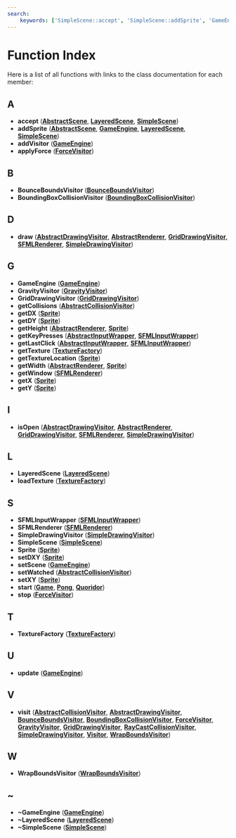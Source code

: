 ```yaml
---
search:
    keywords: ['SimpleScene::accept', 'SimpleScene::addSprite', 'GameEngine::addVisitor', 'ForceVisitor::applyForce', 'BounceBoundsVisitor::BounceBoundsVisitor', 'BoundingBoxCollisionVisitor::BoundingBoxCollisionVisitor', 'SimpleDrawingVisitor::draw', 'GameEngine::GameEngine', 'GravityVisitor::GravityVisitor', 'GridDrawingVisitor::GridDrawingVisitor', 'AbstractCollisionVisitor::getCollisions', 'Sprite::getDX', 'Sprite::getDY', 'Sprite::getHeight', 'SFMLInputWrapper::getKeyPresses', 'SFMLInputWrapper::getLastClick', 'TextureFactory::getTexture', 'Sprite::getTextureLocation', 'Sprite::getWidth', 'SFMLRenderer::getWindow', 'Sprite::getX', 'Sprite::getY', 'SimpleDrawingVisitor::isOpen', 'LayeredScene::LayeredScene', 'TextureFactory::loadTexture', 'SFMLInputWrapper::SFMLInputWrapper', 'SFMLRenderer::SFMLRenderer', 'SimpleDrawingVisitor::SimpleDrawingVisitor', 'SimpleScene::SimpleScene', 'Sprite::Sprite', 'Sprite::setDXY', 'GameEngine::setScene', 'AbstractCollisionVisitor::setWatched', 'Sprite::setXY', 'Quoridor::start', 'ForceVisitor::stop', 'TextureFactory::TextureFactory', 'GameEngine::update', 'WrapBoundsVisitor::visit', 'WrapBoundsVisitor::WrapBoundsVisitor', 'GameEngine::~GameEngine', 'LayeredScene::~LayeredScene', 'SimpleScene::~SimpleScene']
---
```


# Function Index

Here is a list of all functions with links to the class documentation for each member:
## A

* **accept** ([**AbstractScene**](class_abstract_scene.md#1a38f6278adc5d3235296ed8012ea66ea7), [**LayeredScene**](class_layered_scene.md#1a1e82a368797fb3e6fff57549707bd56e), [**SimpleScene**](class_simple_scene.md#1a2f56ea6a9c5e2112bc77c30da72c7d64))
* **addSprite** ([**AbstractScene**](class_abstract_scene.md#1aa3915747c431f6428c02f0387dd6386e), [**GameEngine**](class_game_engine.md#1a353327a50e1016a448156d93a6941b8e), [**LayeredScene**](class_layered_scene.md#1aa7749be2c9d1a016b56ac6dc65e5437f), [**SimpleScene**](class_simple_scene.md#1a245e8567ad1a38d575596e7ed298d2c5))
* **addVisitor** ([**GameEngine**](class_game_engine.md#1aab3035fb0f041131db9d237b3ebc5a7e))
* **applyForce** ([**ForceVisitor**](class_force_visitor.md#1a2849e388698ccad7b92d70c9a62004c7))


## B

* **BounceBoundsVisitor** ([**BounceBoundsVisitor**](class_bounce_bounds_visitor.md#1a7123995ee7023ec20cab4b188e9602ff))
* **BoundingBoxCollisionVisitor** ([**BoundingBoxCollisionVisitor**](class_bounding_box_collision_visitor.md#1a36c48ca3b6f9f94d1113a17d27016b92))


## D

* **draw** ([**AbstractDrawingVisitor**](class_abstract_drawing_visitor.md#1a08ecda9a55f34afbfa1797be9bd115ea), [**AbstractRenderer**](class_abstract_renderer.md#1a0007e3bb5ccabf279a2db89182a0efdb), [**GridDrawingVisitor**](class_grid_drawing_visitor.md#1a7f0ac122f11dd3b5918e99b10da1f920), [**SFMLRenderer**](class_s_f_m_l_renderer.md#1abc1185a02b26ea1758d48e89f0e81e39), [**SimpleDrawingVisitor**](class_simple_drawing_visitor.md#1a36a45596ebf8c96e6e9e60b84caf404f))


## G

* **GameEngine** ([**GameEngine**](class_game_engine.md#1a64c430f74d72e2745646fdbffbd97930))
* **GravityVisitor** ([**GravityVisitor**](class_gravity_visitor.md#1ae22e7ba086e20c0e33849798dc1898a4))
* **GridDrawingVisitor** ([**GridDrawingVisitor**](class_grid_drawing_visitor.md#1a0ca662fa97695ca52caab304e8610a9d))
* **getCollisions** ([**AbstractCollisionVisitor**](class_abstract_collision_visitor.md#1afb4c52cacaaf486be84e8b527cec202a))
* **getDX** ([**Sprite**](class_sprite.md#1ac91a9c290d04131dcf58dbc16a8a0087))
* **getDY** ([**Sprite**](class_sprite.md#1a1ed4900e5552ef0c825f8ef44b6924f1))
* **getHeight** ([**AbstractRenderer**](class_abstract_renderer.md#1a18a159d52012a3958c7c127de659d122), [**Sprite**](class_sprite.md#1ad873b213ffef762022bed0a7345788f5))
* **getKeyPresses** ([**AbstractInputWrapper**](class_abstract_input_wrapper.md#1a4eaf73d4e5ff75eeec6083224c390eae), [**SFMLInputWrapper**](class_s_f_m_l_input_wrapper.md#1a2641351dc60c62da230d195c27eae25f))
* **getLastClick** ([**AbstractInputWrapper**](class_abstract_input_wrapper.md#1a7d57574afd1e141d95daea824f2e870f), [**SFMLInputWrapper**](class_s_f_m_l_input_wrapper.md#1aa836315c75ec30a561e769b2cb8b28bc))
* **getTexture** ([**TextureFactory**](class_texture_factory.md#1ad01083de75eea082788b29dcbf5605df))
* **getTextureLocation** ([**Sprite**](class_sprite.md#1a8f21d4ce51d3b96cfb7df1a8ad03ce27))
* **getWidth** ([**AbstractRenderer**](class_abstract_renderer.md#1a3804773250d1c39f1d1fc29e6f72efe3), [**Sprite**](class_sprite.md#1ac99e1dda38ec34aad46dd323e55a1c17))
* **getWindow** ([**SFMLRenderer**](class_s_f_m_l_renderer.md#1a935c28d7fba581c65990eeacf547eb0e))
* **getX** ([**Sprite**](class_sprite.md#1a836a8eccd754b6b47015bf7135a45822))
* **getY** ([**Sprite**](class_sprite.md#1a1ee7bf62ec0827a9b9d0cf110e72a0f9))


## I

* **isOpen** ([**AbstractDrawingVisitor**](class_abstract_drawing_visitor.md#1ae9abaeedd78440c6a0cccf6e36020602), [**AbstractRenderer**](class_abstract_renderer.md#1a9342a6cd4986f8362b54f6c13e7ae0d3), [**GridDrawingVisitor**](class_grid_drawing_visitor.md#1ab81d77ac87bdff6eb945767686eebf70), [**SFMLRenderer**](class_s_f_m_l_renderer.md#1a5b89b3ce189fe0156759c8f667470942), [**SimpleDrawingVisitor**](class_simple_drawing_visitor.md#1af73054a881c2cd62e2482e05e767bb7c))


## L

* **LayeredScene** ([**LayeredScene**](class_layered_scene.md#1ab8bcd5423dfc6e867ae09a59b750807e))
* **loadTexture** ([**TextureFactory**](class_texture_factory.md#1aab66db80def7130338f9f0862717ac5b))


## S

* **SFMLInputWrapper** ([**SFMLInputWrapper**](class_s_f_m_l_input_wrapper.md#1abd471813dada36d96cd9d11fd285bbe5))
* **SFMLRenderer** ([**SFMLRenderer**](class_s_f_m_l_renderer.md#1a8a3902b191d793e1899c1e72c47adc34))
* **SimpleDrawingVisitor** ([**SimpleDrawingVisitor**](class_simple_drawing_visitor.md#1a81fbd8aa6a098d1dad0152658a15d103))
* **SimpleScene** ([**SimpleScene**](class_simple_scene.md#1a4c1488dffd5429e86e1c595961cedd79))
* **Sprite** ([**Sprite**](class_sprite.md#1a12cba3ac1868418add3c4d95ce87e615))
* **setDXY** ([**Sprite**](class_sprite.md#1a22c2404f812d8c85a722c662f23526cb))
* **setScene** ([**GameEngine**](class_game_engine.md#1a3144fb41f147af39a281e18e41e84121))
* **setWatched** ([**AbstractCollisionVisitor**](class_abstract_collision_visitor.md#1a17262b2403c9e1b0e11f25603dd415d6))
* **setXY** ([**Sprite**](class_sprite.md#1a4371a6d9f2d115792e0162e1b081d1d3))
* **start** ([**Game**](class_game.md#1add988158041df85337995e36f06756aa), [**Pong**](class_pong.md#1aedea8d7ebbf15c0687e7b933eb9d2938), [**Quoridor**](class_quoridor.md#1a12cd1cc83689e0920e2a4c92f510e4d7))
* **stop** ([**ForceVisitor**](class_force_visitor.md#1a1b541137dff68c59fb10e9d8ccf49631))


## T

* **TextureFactory** ([**TextureFactory**](class_texture_factory.md#1a8f929f76381d8b9790188b0ceb1bce62))


## U

* **update** ([**GameEngine**](class_game_engine.md#1ae03241b464040b659b6a91f27920e8c3))


## V

* **visit** ([**AbstractCollisionVisitor**](class_abstract_collision_visitor.md#1a9ee08837ba4a531782bb9a1c8466a5b3), [**AbstractDrawingVisitor**](class_abstract_drawing_visitor.md#1a173022c880329a1203eb8243816dbcd4), [**BounceBoundsVisitor**](class_bounce_bounds_visitor.md#1a155ab3b2fd3f187daf63e640a08e74eb), [**BoundingBoxCollisionVisitor**](class_bounding_box_collision_visitor.md#1a3c6f65b79cb857a00e75382d7cd1e365), [**ForceVisitor**](class_force_visitor.md#1a31b87fc4fa7f6ec429abd8d305189c7d), [**GravityVisitor**](class_gravity_visitor.md#1ae4b8bb78b47d9ab88d5c4b03d0d3816b), [**GridDrawingVisitor**](class_grid_drawing_visitor.md#1acdf1185e8a82d2a8495d8c18b65ee2b2), [**RayCastCollisionVisitor**](class_ray_cast_collision_visitor.md#1afb1a5555e21de45dabb25fd898835da4), [**SimpleDrawingVisitor**](class_simple_drawing_visitor.md#1ad87126c3a56da728da1cf72d326d28ee), [**Visitor**](class_visitor.md#1af941b9cd719ad5d43bb21310fb0795eb), [**WrapBoundsVisitor**](class_wrap_bounds_visitor.md#1a46f7e9f34d56ae845b38b71fe928cca9))


## W

* **WrapBoundsVisitor** ([**WrapBoundsVisitor**](class_wrap_bounds_visitor.md#1a988575b85dc0c37c9dc24773e9259fc7))


## ~

* **~GameEngine** ([**GameEngine**](class_game_engine.md#1a8e59d8341ef9d2dcc62eee1437e37f14))
* **~LayeredScene** ([**LayeredScene**](class_layered_scene.md#1a019d144e8b2797dd3eb83293046b0625))
* **~SimpleScene** ([**SimpleScene**](class_simple_scene.md#1a50a4c34576a09596905a59f4db5802ea))


